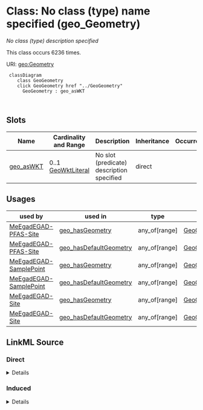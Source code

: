 

# Class: No class (type) name specified (geo_Geometry)


_No class (type) description specified_






This class occurs 6236 times.


URI: [geo:Geometry](http://www.opengis.net/ont/geosparql#Geometry)






```mermaid
 classDiagram
    class GeoGeometry
    click GeoGeometry href "../GeoGeometry"
      GeoGeometry : geo_asWKT
        
      
```




<!-- no inheritance hierarchy -->


## Slots

| Name | Cardinality and Range | Description | Inheritance | Occurrences |
| ---  | --- | --- | --- | --- |
| [geo_asWKT](../slots/geo_asWKT.md) | 0..1 <br/> [GeoWktLiteral](../types/GeoWktLiteral.md) | No slot (predicate) description specified <br/>  | direct |  |





## Usages

| used by | used in | type | used |
| ---  | --- | --- | --- |
| [MeEgadEGAD-PFAS-Site](../classes/MeEgadEGAD-PFAS-Site.md) | [geo_hasGeometry](../slots/geo_hasGeometry.md) | any_of[range] | [GeoGeometry](../classes/GeoGeometry.md) |
| [MeEgadEGAD-PFAS-Site](../classes/MeEgadEGAD-PFAS-Site.md) | [geo_hasDefaultGeometry](../slots/geo_hasDefaultGeometry.md) | any_of[range] | [GeoGeometry](../classes/GeoGeometry.md) |
| [MeEgadEGAD-SamplePoint](../classes/MeEgadEGAD-SamplePoint.md) | [geo_hasGeometry](../slots/geo_hasGeometry.md) | any_of[range] | [GeoGeometry](../classes/GeoGeometry.md) |
| [MeEgadEGAD-SamplePoint](../classes/MeEgadEGAD-SamplePoint.md) | [geo_hasDefaultGeometry](../slots/geo_hasDefaultGeometry.md) | any_of[range] | [GeoGeometry](../classes/GeoGeometry.md) |
| [MeEgadEGAD-Site](../classes/MeEgadEGAD-Site.md) | [geo_hasGeometry](../slots/geo_hasGeometry.md) | any_of[range] | [GeoGeometry](../classes/GeoGeometry.md) |
| [MeEgadEGAD-Site](../classes/MeEgadEGAD-Site.md) | [geo_hasDefaultGeometry](../slots/geo_hasDefaultGeometry.md) | any_of[range] | [GeoGeometry](../classes/GeoGeometry.md) |











## LinkML Source

<!-- TODO: investigate https://stackoverflow.com/questions/37606292/how-to-create-tabbed-code-blocks-in-mkdocs-or-sphinx -->

### Direct

<details>

```yaml
name: geo_Geometry
conforms_to: No schema conformance document specified
annotations:
  count:
    tag: count
    value: 6236
description: No class (type) description specified
title: No class (type) name specified
from_schema: sawgraph-kg
rank: 1000
slots:
- geo_asWKT
class_uri: geo:Geometry

```
</details>

### Induced

<details>

```yaml
name: geo_Geometry
conforms_to: No schema conformance document specified
annotations:
  count:
    tag: count
    value: 6236
description: No class (type) description specified
title: No class (type) name specified
from_schema: sawgraph-kg
rank: 1000
attributes:
  geo_asWKT:
    name: geo_asWKT
    annotations:
      count:
        tag: count
        value: 6236
    description: No slot (predicate) description specified
    examples:
    - object:
        example_object: POINT (-68.83827616 44.79828519)
        example_object_type: geo_wktLiteral
        example_predicate: geo:asWKT
        example_subject: me_egad_data:egad.site.geometry.100843
        example_subject_type: sf_#Point
    from_schema: sawgraph-kg
    rank: 1000
    slot_uri: geo:asWKT
    alias: geo_asWKT
    owner: geo_Geometry
    domain_of:
    - geo_Geometry
    - sf_#Point
    range: geo_wktLiteral
class_uri: geo:Geometry

```
</details>